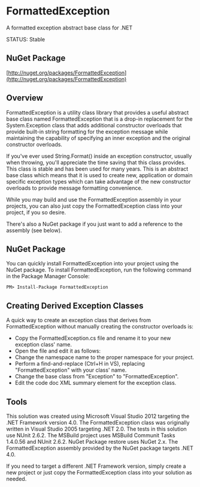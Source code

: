 # FormattedException #

A formatted exception abstract base class for .NET

STATUS: Stable

NuGet Package
-------------

[http://nuget.org/packages/FormattedException](http://nuget.org/packages/FormattedException)


Overview
--------

FormattedException is a utility class library that provides a useful 
abstract base class named FormattedException that is a drop-in replacement for 
the System.Exception class that adds additional constructor overloads that 
provide built-in string formatting for the exception message while maintaining 
the capability of specifying an inner exception and the original constructor overloads.

If you've ever used String.Format() inside an exception constructor, usually when throwing, 
you'll appreciate the time saving that this class provides. This class is stable and has 
been used for many years. This is an abstract base class which means 
that it is used to create new, application or domain specific exception types which 
can take advantage of the new constructor overloads to provide message formatting convenience.

While you may build and use the FormattedException assembly in your projects, you 
can also just copy the FormattedException class into your project, if you so desire.

There's also a NuGet package if you just want to add a reference to the assembly (see below).


NuGet Package
-------------

You can quickly install FormattedException into your project using the NuGet package.
To install FormattedException, run the following command in the Package Manager Console:

`PM> Install-Package FormattedException`


Creating Derived Exception Classes
----------------------------------

A quick way to create an exception class that derives from FormattedException 
without manually creating the constructor overloads is:

- Copy the FormattedException.cs file and rename it to your new exception class' name.
- Open the file and edit it as follows:
- Change the namespace name to the proper namespace for your project.
- Perform a find-and-replace (Ctrl+H in VS), replacing "FormattedException" with your class' name.
- Change the base class from "Exception" to "FormattedException".
- Edit the code doc XML summary element for the exception class.

Tools
-----

This solution was created using Microsoft Visual Studio 2012 targeting the .NET Framework version 4.0.
The FormattedException class was originally written in Visual Studio 2005 targeting .NET 2.0.
The tests in this solution use NUnit 2.6.2.
The MSBuild project uses MSBuild Communit Tasks 1.4.0.56 and NUnit 2.6.2.
NuGet Package restore uses NuGet 2.x.
The FormattedException assembly provided by the NuGet package targets .NET 4.0.

If you need to target a different .NET Framework version, simply create a new project or just 
copy the FormattedException class into your solution as needed.
